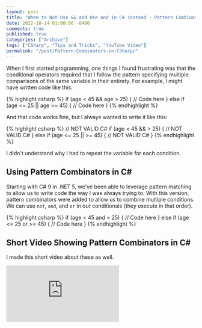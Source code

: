 ```yaml
---
layout: post
title: "When to Not Use && and Use and in C# instead - Pattern Combinators"
date: 2022-10-14 01:00:00 -0400
comments: true
published: true
categories: ["Archive"]
tags: ["CSharp", "Tips and Tricks", "YouTube Video"]
permalink: "/post/Pattern-Combinators-in-CSharp/"
---
```


When I first started programming, one things I found frustrating was that the conditional operators required that I follow the pattern specifying multiple comparisons of the same variable in their entirety. For example, I might have written code like this:

{% highlight csharp %}
if (age < 45 && age > 25)
{
    // Code here
}
else if (age <= 25 || age >= 45)
{
    // Code here
}
{% endhighlight %}

And that code works fine, but I always wanted to write it like this:

{% highlight csharp %}
// NOT VALID C#
if (age < 45 && > 25)
{
    // NOT VALID C#
}
else if (age <= 25 || >= 45)
{
    // NOT VALID C#
}
{% endhighlight %}

I didn't understand why I had to repeat the variable for each condition.

## Using Pattern Combinators in C\#

Starting with C# 9 in .NET 5, we've been able to leverage pattern matching to allow us to write code the way I was always trying to. With this version, pattern combinators were added to allow us to combine multiple conditions. We can use `not`, `and`, and `or` in our conditionals (they execute in that order).

{% highlight csharp %}
if (age < 45 and > 25)
{
    // Code here
}
else if (age <= 25 or >= 45)
{
    // Code here
}
{% endhighlight %}

## Short Video Showing Pattern Combinators in C\#

I made this short video about these as well.

<div class="video-container">
    <iframe src="https://www.youtube.com/embed/grQ98qjbl4Q" title="YouTube video player" frameborder="0" allow="accelerometer; autoplay; clipboard-write; encrypted-media; gyroscope; picture-in-picture" allowfullscreen></iframe>
</div>
